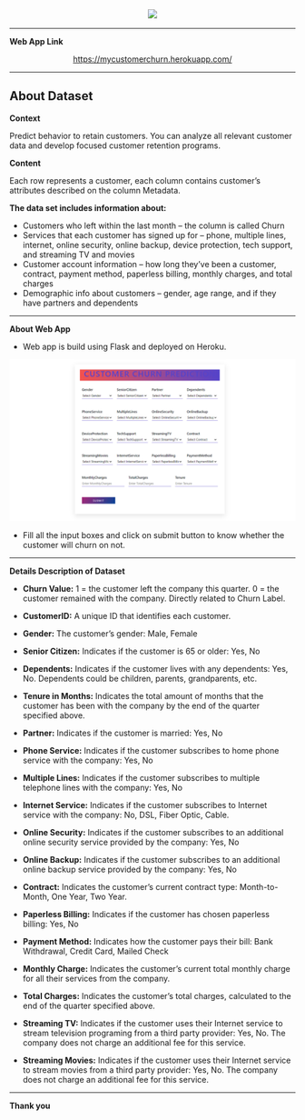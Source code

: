 <center> <img src="https://images.squarespace-cdn.com/content/v1/588f9607bebafbc786f8c5f8/1607924812500-Y1JR8L6XP5NKF2YPHDUX/image6.png?format=1000w"> </center>

_________________

**Web App Link**

<center> <a href="https://mycustomerchurn.herokuapp.com/"> https://mycustomerchurn.herokuapp.com/ </a> </center>

_________________


## About Dataset


**Context**

Predict behavior to retain customers. You can analyze all relevant customer data and develop focused customer retention programs.

**Content**

Each row represents a customer, each column contains customer’s attributes described on the column Metadata.

**The data set includes information about:**

* Customers who left within the last month – the column is called Churn
* Services that each customer has signed up for – phone, multiple lines, internet, online security, online backup, device protection, tech support, and streaming TV and movies
* Customer account information – how long they’ve been a customer, contract, payment method, paperless billing, monthly charges, and total charges
* Demographic info about customers – gender, age range, and if they have partners and dependents

____________________

**About Web App**

* Web app is build using Flask and deployed on Heroku.

<center> <img src="churnpred.png"> </center>

* Fill all the input boxes and click on submit button to know whether the customer will churn on not.

_____________________

**Details Description of Dataset**

* **Churn Value:** 1 = the customer left the company this quarter. 0 = the customer remained with the company. Directly related to Churn Label.

* **CustomerID:** A unique ID that identifies each customer.

* **Gender:** The customer’s gender: Male, Female

* **Senior Citizen:** Indicates if the customer is 65 or older: Yes, No

* **Dependents:** Indicates if the customer lives with any dependents: Yes, No. Dependents could be children, parents, grandparents, etc.

* **Tenure in Months:** Indicates the total amount of months that the customer has been with the company by the end of the quarter specified above.

* **Partner:** Indicates if the customer is married: Yes, No

* **Phone Service:** Indicates if the customer subscribes to home phone service with the company: Yes, No

* **Multiple Lines:** Indicates if the customer subscribes to multiple telephone lines with the company: Yes, No

* **Internet Service:** Indicates if the customer subscribes to Internet service with the company: No, DSL, Fiber Optic, Cable.

* **Online Security:** Indicates if the customer subscribes to an additional online security service provided by the company: Yes, No

* **Online Backup:** Indicates if the customer subscribes to an additional online backup service provided by the company: Yes, No

* **Contract:** Indicates the customer’s current contract type: Month-to-Month, One Year, Two Year.

* **Paperless Billing:** Indicates if the customer has chosen paperless billing: Yes, No

* **Payment Method:** Indicates how the customer pays their bill: Bank Withdrawal, Credit Card, Mailed Check

* **Monthly Charge:** Indicates the customer’s current total monthly charge for all their services from the company.

* **Total Charges:** Indicates the customer’s total charges, calculated to the end of the quarter specified above.

* **Streaming TV:** Indicates if the customer uses their Internet service to stream television programing from a third party provider: Yes, No. The company does not charge an additional fee for this service.

* **Streaming Movies:** Indicates if the customer uses their Internet service to stream movies from a third party provider: Yes, No. The company does not charge an additional fee for this service.

_______________________________


**Thank you**



